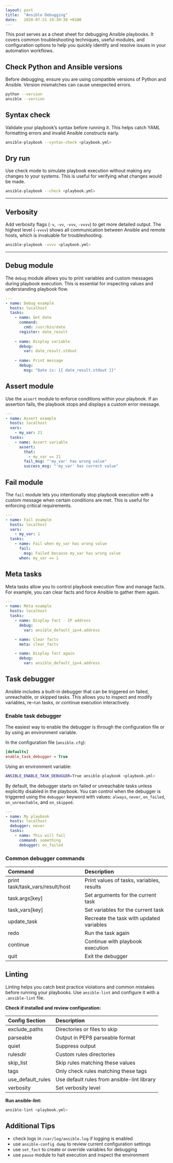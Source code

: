 ```yaml
---
layout: post
title:  "Ansible Debugging"
date:   2020-07-21 19:39:30 +0100
---
```


This post serves as a cheat sheet for debugging Ansible playbooks. It covers common troubleshooting techniques, useful modules, and configuration options to help you quickly identify and resolve issues in your automation workflows.

## Check Python and Ansible versions

Before debugging, ensure you are using compatible versions of Python and Ansible. Version mismatches can cause unexpected errors.

```bash
python --version
ansible --version
```

## Syntax check

Validate your playbook’s syntax before running it. This helps catch YAML formatting errors and invalid Ansible constructs early.

```bash
ansible-playbook --syntax-check <playbook.yml>
```

## Dry run

Use check mode to simulate playbook execution without making any changes to your systems. This is useful for verifying what changes would be made.

```bash
ansible-playbook --check <playbook.yml>
```

---

## Verbosity

Add verbosity flags (`-v`, `-vv`, `-vvv`, `-vvvv`) to get more detailed output. The highest level (`-vvvv`) shows all communication between Ansible and remote hosts, which is invaluable for troubleshooting.

```bash
ansible-playbook -vvvv <playbook.yml>
```

---

## Debug module

The `debug` module allows you to print variables and custom messages during playbook execution. This is essential for inspecting values and understanding playbook flow.

```yaml
---
- name: Debug example
  hosts: localhost
  tasks:
    - name: Get date
      command:
        cmd: /usr/bin/date
      register: date_result
    
    - name: Display variable
      debug:
        var: date_result.stdout
    
    - name: Print message
      debug:
        msg: "Date is: {{ date_result.stdout }}"
```

## Assert module

Use the `assert` module to enforce conditions within your playbook. If an assertion fails, the playbook stops and displays a custom error message.

```yaml
---
- name: Assert example
  hosts: localhost
  vars:
    - my_var: 21
  tasks:
    - name: Assert variable
      assert:
        that:
          - my_var == 21
        fail_msg: "'my_var' has wrong value"
        success_msg: "'my_var' has correct value"
```

## Fail module

The `fail` module lets you intentionally stop playbook execution with a custom message when certain conditions are met. This is useful for enforcing critical requirements.

```yaml
---
- name: Fail example
  hosts: localhost
  vars:
    - my_var: 1
  tasks:
    - name: Fail when my_var has wrong value
      fail:
        msg: Failed because my_var has wrong value
      when: my_var == 1
```

## Meta tasks

Meta tasks allow you to control playbook execution flow and manage facts. For example, you can clear facts and force Ansible to gather them again.

```yaml
---
- name: Meta example
  hosts: localhost
  tasks:
    - name: Display fact - IP address
      debug:
        var: ansible_default_ipv4.address

    - name: Clear facts
      meta: clear_facts

    - name: Display fact again
      debug:
        var: ansible_default_ipv4.address
```

## Task debugger

Ansible includes a built-in debugger that can be triggered on failed, unreachable, or skipped tasks. This allows you to inspect and modify variables, re-run tasks, or continue execution interactively.

### Enable task debugger

The easiest way to enable the debugger is through the configuration file or by using an environment variable.

In the configuration file (`ansible.cfg`):
```ini
[defaults]
enable_task_debugger = True
```

Using an environment variable:
```bash
ANSIBLE_ENABLE_TASK_DEBUGGER=True ansible-playbook <playbook.yml>
```

By default, the debugger starts on failed or unreachable tasks unless explicitly disabled in the playbook. You can control when the debugger is triggered using the `debugger` keyword with values: `always`, `never`, `on_failed`, `on_unreachable`, and `on_skipped`.

```yaml
---
- name: My playbook
  hosts: localhost
  debugger: never
  tasks:
    - name: This will fail
      command: something
      debugger: on_failed
```

### Common debugger commands

| Command                           | Description                                 |
|:----------------------------------|:--------------------------------------------|
| print task/task_vars/result/host  | Print values of tasks, variables, results   |
| task.args[key]                    | Set arguments for the current task          |
| task_vars[key]                    | Set variables for the current task          |
| update_task                       | Recreate the task with updated variables    |
| redo                              | Run the task again                          |
| continue                          | Continue with playbook execution            |
| quit                              | Exit the debugger                           |

## Linting

Linting helps you catch best practice violations and common mistakes before running your playbooks. Use `ansible-lint` and configure it with a `.ansible-lint` file.

**Check if installed and review configuration:**

| Config Section    | Description                                      |
|:------------------|:-------------------------------------------------|
| exclude_paths     | Directories or files to skip                     |
| parseable         | Output in PEP8 parseable format                  |
| quiet             | Suppress output                                  |
| rulesdir          | Custom rules directories                         |
| skip_list         | Skip rules matching these values                 |
| tags              | Only check rules matching these tags             |
| use_default_rules | Use default rules from ansible-lint library      |
| verbosity         | Set verbosity level                              |

**Run ansible-lint:**
```bash
ansible-lint <playbook.yml>
```

## Additional Tips

- check logs in `/var/log/ansible.log` if logging is enabled
- use `ansible-config dump` to review current configuration settings
- use `set_fact` to create or override variables for debugging
- use `pause` module to halt execution and inspect the environment
